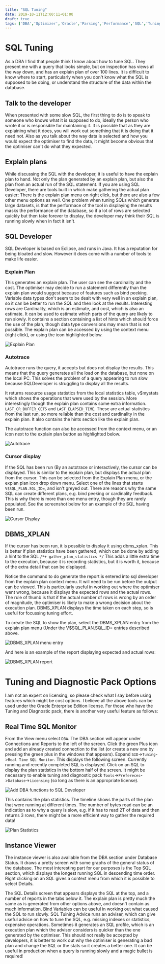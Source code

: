 ```yaml
---
title: "SQL Tuning"
date: 2019-10-11T12:00:11+01:00
draft: true
tags: ['DBA','Optimizer','Oracle','Parsing','Performance','SQL','Tuning']
---
```


# SQL Tuning

As a DBA I find that people think I know about how to tune SQL. They present me with a query that looks simple, but on inspection has
views all the way down, and has an explain plan of over 100 lines. It is difficult to know where to start, particularly when you don't know what the SQL is
supposed to be doing, or understand the structure of the data within the database.

## Talk to the developer

When presented with some slow SQL, the first thing to do is to speak to someone who knows what it is supposed to do, ideally the
person who wrote it or is responsible for maintaining it. It is possible that as they are explaining what it does, you will work out something
that it is doing that it need not. Also as you talk about the way data is selected and how you would expect the optimiser to find the data,
it might become obvious that the optimiser can't do what they expected.


## Explain plans

While discussing the SQL with the developer, it is useful to have the explain plan to hand. Not only the plan generated by an explain plan, but also the 
plan from an actual run of the SQL statement. If you are using SQL Developer, there are tools built in which make gathering the actual
plan easier:
There is the explain plan menu on right click, but there are also a few other menu options as well. One problem when tuning SQLs which
generate large datasets, is that the performace of the tool in displaying the results masks the performance of the database, so if a lot of rows
are selected quickly but then take forever to display, the developer may think their SQL is running slowly when in fact it isn't.


## SQL Developer

SQL Developer is based on Eclipse, and runs in Java. It has a reputation for being bloated and slow. However it does come with a number
of tools to make life easier.

### Explain Plan

This generates an explain plan. The user can see the cardinality and the cost. The optimiser may decide to run a statement differently
than the explain plan would suggest because of features such as bind peeking. Variable data types don't seem to be dealt with very
well in an explain plan, so it can be better to run the SQL and then look at the results. Interesting rows are Cardinality, which is 
an estimate, and cost, which is also an estimate. It can be used to estimate which parts of the query are likely to run slowly. It contains
a section containing a list of hints which should force the use of the plan, though data type conversions may mean that is not possible.
The explain plan can be accessed by using the context menu (right click), or using the icon highlighted below.

![Explain Plan](../../images/SQLTuning/sqldexplain.png)

### Autotrace

Autotrace runs the query, it accepts but does not display the results. This means that the query generates all the load on the database,
but none on the local PC.  This solves the problem of a query appearing to run slow because SQLDeveloper is struggling to display
all the results.

It returns resource usage statistics from the local statistics table, v$mystats which shows the operations that were used by the
session. More interestingly though
the explain plan contains some extra information. `LAST_CR_BUFFER_GETS` and `LAST_ELAPSED_TIME`. These are actual statistics from the last run, so
more reliable than the cost and cardinality in the explain plan. It also contains the hints section like the explain plan.

The autotrace function can also be accessed from the context menu, or an icon next to the explain plan button as highlighted below.

![Autotrace](../../images/SQLTuning/sqldautotrace.png)

### Cursor display

If the SQL has been run (By an autotrace or interactively, the cursor can be displayed. This is similar to the explain plan, but displays the
actual plan from the cursor. This can be selected from the Explain Plan menu, or the explan plan icon drop down menu. Select one
of the lines that starts `V$SQL_PLAN.SQL_ID=`, and isn't greyed out. There are reasons why the same SQL can create different plans, e.g.
bind peeking or cardinality feedback. This is why there is more than one menu entry, though they are rarely populated. See the
screenshot below for an example of the SQL having been run.

![Cursor Display](../../images/SQLTuning/sqldcursormenu.png)


## DBMS_XPLAN

If the cursor has been run, it is possible to display it using dbms_xplan. This is better if plan statistics have been gathered, which can be done
by adding a hint to the SQL `/*+ gather_plan_statistics */` This adds a little extra time to the execution, because it is recording statistics,
but it is worth it, because of the extra detail that can be displayed.

Notice the command to do generate the report is entered into sql developer from the explain plan context menu. It will need to be run
before the output can be viewed. This is particularly useful in working out
where the optimiser went wrong, because it displays the expected rows and the actual rows. The rule of thumb is that if the actual number of
rows is wrong by an order of magnitude, the optimiser is likely to make a wrong decision about the execution plan. DBMS_XPLAN displays the time
taken on each step, so is useful for focussing tuning effort.

To create the SQL to show the plan, select the DBMS_XPLAN entry from the explain plan menu (Under the V$SQL_PLAN.SQL_ID= entries described
above.

![DBMS_XPLAN menu entry](../../images/SQLTuning/sqldcursor.png)

And here is an example of the report displaying expected and actual rows:

![DBMS_XPLAN report](../../images/SQLTuning/sqldxplan.png)


# Tuning and Diagnostic Pack Options

I am not an expert on licensing, so please check what I say before using features which might be cost options.
I believe all the above tools can be used under the Oracle Enterprise Edition license. For those who
have the Tuning and Diagnostic pack, there is another very useful feature as follows:


## Real Time SQL Monitor

From the View menu select `DBA`. The DBA section will appear under Connections and Reports to the left of the screen. Click the green
Plus icon and add an already created connection to the list (or create a new one by pressing the green plus in the windows that appears).
Expand `SID`->`Tuning`->`Real Time SQL Monitor`. This displays the following
screen. Currently running and recently completed SQL is displayed. Click on an SQL to display the plan statistics in the bottom half of the
screen. It might be necessary to enable tuning and diagnostic pack `Tools`->`Prefereces`->`Database`->`Licensing` 
(so long as there is an appropriate license).

![Add DBA functions to SQL Developer](../../images/SQLTuning/sqldaddba.png)

This contains the plan statistics. The timeline shows the parts of the plan that were
running at different times. The number of bytes read can be an indication as to why a query is slow, e.g. if it has to read 2T of data
and then returns 3 rows, there might be a more efficient way to gather the required data!

![Plan Statistics](../../images/SQLTuning/sqlistatus.png)

## Instance Viewer

The instance viewer is also available from the DBA section under Database Status. It draws a pretty screen with some graphs of the general
status of the database. The most interesting part for our purposes is the Top SQL section, which displays the longest running SQL
in descending time order. Right clicking on an SQL gives a context menu from which it is possible to select Details.

The SQL Details screen that appears displays the SQL at the top, and a number of reports in the tabs below it. The explain plan
is pretty much the same as is generated from other options above, and doesn't contain as much information. Bind Variables can be
useful in working out what caused the SQL to run slowly. SQL Tuining Advice runs an adviser, which can give useful advice on how
to tune the SQL, e.g. missing indexes or statistics, expensive operations. Sometimes it generates an SQL profile, which is an execution
plan which the advisor considers is quicker than the one generated by the optimiser. This should not really be accepted by developers, it
is better to work out why the optimiser is generating a bad plan and change the SQL or the stats so it creates a better one. It can be 
useful in production when a query is running slowly and a magic bullet is required!
